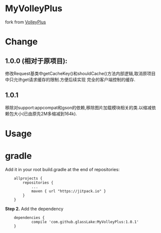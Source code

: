 # MyVolleyPlus

fork from [VolleyPlus](https://github.com/DWorkS/VolleyPlus)



# Change

## 1.0.0 (相对于原项目):

修改Request基类中getCacheKey()和shouldCache()方法内部逻辑,取消原项目中只允许get请求缓存的限制.方便后续实现 完全的客户端控制的缓存.

## 1.0.1

移除对support:appcompat和gson的依赖,移除图片加载模块相关的类.以缩减依赖包大小(已由原先2M多缩减到164k).



# Usage

# gradle



Add it in your root build.gradle at the end of repositories:

```
	allprojects {
		repositories {
			...
			maven { url "https://jitpack.io" }
		}
	}
```

**Step 2.** Add the dependency

```
	dependencies {
	        compile 'com.github.glassLake:MyVolleyPlus:1.0.1'
	}
```



